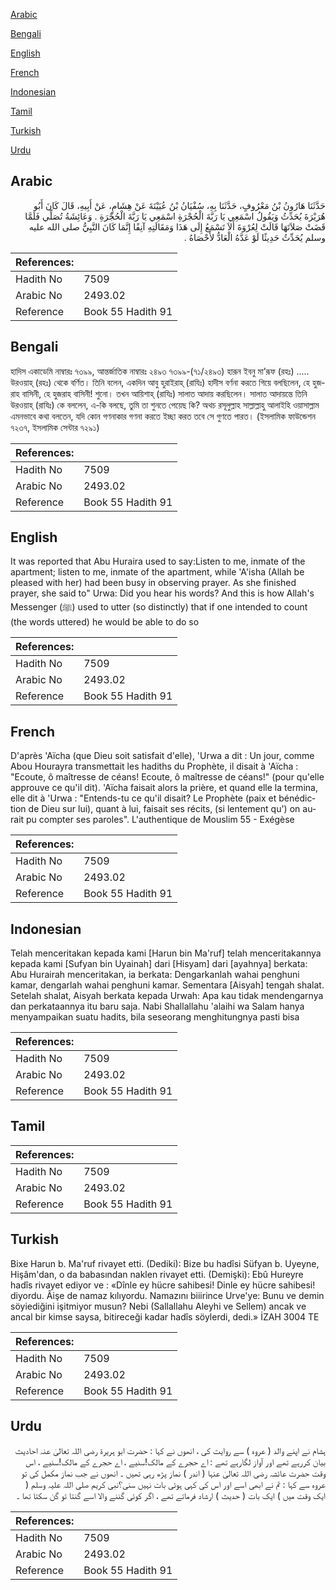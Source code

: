 [Arabic](#arabic)

[Bengali](#bengali)

[English](#english)

[French](#french)

[Indonesian](#indonesian)

[Tamil](#tamil)

[Turkish](#turkish)

[Urdu](#urdu)

## Arabic


<div dir="rtl" lang="ar" style={{fontSize:'larger',backgroundColor:'#f8f9fa',padding:20}}>
حَدَّثَنَا هَارُونُ بْنُ مَعْرُوفٍ، حَدَّثَنَا بِهِ، سُفْيَانُ بْنُ عُيَيْنَةَ عَنْ هِشَامٍ، عَنْ أَبِيهِ، قَالَ كَانَ أَبُو هُرَيْرَةَ يُحَدِّثُ وَيَقُولُ اسْمَعِي يَا رَبَّةَ الْحُجْرَةِ اسْمَعِي يَا رَبَّةَ الْحُجْرَةِ ‏.‏ وَعَائِشَةُ تُصَلِّي فَلَمَّا قَضَتْ صَلاَتَهَا قَالَتْ لِعُرْوَةَ أَلاَ تَسْمَعُ إِلَى هَذَا وَمَقَالَتِهِ آنِفًا إِنَّمَا كَانَ النَّبِيُّ صلى الله عليه وسلم يُحَدِّثُ حَدِيثًا لَوْ عَدَّهُ الْعَادُّ لأَحْصَاهُ ‏.‏
</div>
<div style={{backgroundColor:'#f8f9fa',padding:20, marginBottom: 10}}><table> <thead> <tr> <th>References:</th> <th></th> </tr> </thead> <tbody><tr><td>Hadith No</td><td>7509</td></tr><tr><td>Arabic No</td><td>2493.02</td></tr><tr><td>Reference</td><td>Book 55 Hadith 91</td></tr></tbody></table></div>

## Bengali


<div dir="ltr" lang="bn" style={{fontSize:'larger',backgroundColor:'#f8f9fa',padding:20}}>
হাদিস একাডেমি নাম্বারঃ ৭৩৯৯, আন্তর্জাতিক নাম্বারঃ ২৪৯৩ ৭৩৯৯-(৭১/২৪৯৩) হারূন ইবনু মা’রূফ (রহঃ) ..... উরওয়াহ্ (রহঃ) থেকে বর্ণিত। তিনি বলেন, একদিন আবু হুরাইরাহ্ (রাযিঃ) হাদীস বর্ণনা করতে গিয়ে বলছিলেন, হে হুজরাহ বাসিনী, হে হুজরাহ বাসিনী! শুনো। তখন আয়িশাহ্ (রাযিঃ) সালাত আদায় করছিলেন। সালাত আদায়ন্তে তিনি উরওয়াহ্ (রাযিঃ) কে বললেন, এ-কি বলছে, তুমি তা শুনতে পেয়েছ কি? অথচ রসূলুল্লাহ সাল্লাল্লাহু আলাইহি ওয়াসাল্লাম এমনভাবে কথা বলতেন, যদি কোন গণনাকার গণনা করতে ইচ্ছা করত তবে সে গুণতে পারত। (ইসলামিক ফাউন্ডেশন ৭২৩৭, ইসলামিক সেন্টার ৭২৯১)
</div>
<div style={{backgroundColor:'#f8f9fa',padding:20, marginBottom: 10}}><table> <thead> <tr> <th>References:</th> <th></th> </tr> </thead> <tbody><tr><td>Hadith No</td><td>7509</td></tr><tr><td>Arabic No</td><td>2493.02</td></tr><tr><td>Reference</td><td>Book 55 Hadith 91</td></tr></tbody></table></div>

## English


<div dir="ltr" lang="en" style={{fontSize:'larger',backgroundColor:'#f8f9fa',padding:20}}>
It was reported that Abu Huraira used to say:Listen to me, inmate of the apartment; listen to me, inmate of the apartment, while 'A'isha (Allah be pleased with her) had been busy in observing prayer. As she finished prayer, she said to" Urwa: Did you hear his words? And this is how Allah's Messenger (ﷺ) used to utter (so distinctly) that if one intended to count (the words uttered) he would be able to do so
</div>
<div style={{backgroundColor:'#f8f9fa',padding:20, marginBottom: 10}}><table> <thead> <tr> <th>References:</th> <th></th> </tr> </thead> <tbody><tr><td>Hadith No</td><td>7509</td></tr><tr><td>Arabic No</td><td>2493.02</td></tr><tr><td>Reference</td><td>Book 55 Hadith 91</td></tr></tbody></table></div>

## French


<div dir="ltr" lang="fr" style={{fontSize:'larger',backgroundColor:'#f8f9fa',padding:20}}>
D'après 'Aïcha (que Dieu soit satisfait d'elle), 'Urwa a dit : Un jour, comme Abou Hourayra transmettait les hadiths du Prophète, il disait à 'Aïcha : "Ecoute, ô maîtresse de céans! Ecoute, ô maîtresse de céans!" (pour qu'elle approuve ce qu'il dit). 'Aïcha faisait alors la prière, et quand elle la termina, elle dit à 'Urwa : "Entends-tu ce qu'il disait? Le Prophète (paix et bénédiction de Dieu sur lui), quant à lui, faisait ses récits, (si lentement qu') on aurait pu compter ses paroles". L'authentique de Mouslim 55 - Exégèse
</div>
<div style={{backgroundColor:'#f8f9fa',padding:20, marginBottom: 10}}><table> <thead> <tr> <th>References:</th> <th></th> </tr> </thead> <tbody><tr><td>Hadith No</td><td>7509</td></tr><tr><td>Arabic No</td><td>2493.02</td></tr><tr><td>Reference</td><td>Book 55 Hadith 91</td></tr></tbody></table></div>

## Indonesian


<div dir="ltr" lang="id" style={{fontSize:'larger',backgroundColor:'#f8f9fa',padding:20}}>
Telah menceritakan kepada kami [Harun bin Ma'ruf] telah menceritakannya kepada kami [Sufyan bin Uyainah] dari [Hisyam] dari [ayahnya] berkata: Abu Hurairah menceritakan, ia berkata: Dengarkanlah wahai penghuni kamar, dengarlah wahai penghuni kamar. Sementara [Aisyah] tengah shalat. Setelah shalat, Aisyah berkata kepada Urwah: Apa kau tidak mendengarnya dan perkataannya itu baru saja. Nabi Shallallahu 'alaihi wa Salam hanya menyampaikan suatu hadits, bila seseorang menghitungnya pasti bisa
</div>
<div style={{backgroundColor:'#f8f9fa',padding:20, marginBottom: 10}}><table> <thead> <tr> <th>References:</th> <th></th> </tr> </thead> <tbody><tr><td>Hadith No</td><td>7509</td></tr><tr><td>Arabic No</td><td>2493.02</td></tr><tr><td>Reference</td><td>Book 55 Hadith 91</td></tr></tbody></table></div>

## Tamil


<div dir="ltr" lang="ta" style={{fontSize:'larger',backgroundColor:'#f8f9fa',padding:20}}>

</div>
<div style={{backgroundColor:'#f8f9fa',padding:20, marginBottom: 10}}><table> <thead> <tr> <th>References:</th> <th></th> </tr> </thead> <tbody><tr><td>Hadith No</td><td>7509</td></tr><tr><td>Arabic No</td><td>2493.02</td></tr><tr><td>Reference</td><td>Book 55 Hadith 91</td></tr></tbody></table></div>

## Turkish


<div dir="ltr" lang="tr" style={{fontSize:'larger',backgroundColor:'#f8f9fa',padding:20}}>
Bixe Harun b. Ma'ruf rivayet etti. (Dediki): Bize bu hadîsi Süfyan b. Uyeyne, Hişâm'dan, o da babasından naklen rivayet etti. (Demişki): Ebû Hureyre hadîs rivayet ediyor ve : «Dînle ey hücre sahibesi! Dinle ey hücre sahibesi! diyordu. Âişe de namaz kılıyordu. Namazını biiirince Urve'ye: Bunu ve demin söyiediğini işitmiyor musun? Nebi (Sallallahu Aleyhi ve Sellem) ancak ve ancal bir kimse saysa, bitireceği kadar hadîs söylerdi, dedi.» İZAH 3004 TE
</div>
<div style={{backgroundColor:'#f8f9fa',padding:20, marginBottom: 10}}><table> <thead> <tr> <th>References:</th> <th></th> </tr> </thead> <tbody><tr><td>Hadith No</td><td>7509</td></tr><tr><td>Arabic No</td><td>2493.02</td></tr><tr><td>Reference</td><td>Book 55 Hadith 91</td></tr></tbody></table></div>

## Urdu


<div dir="rtl" lang="ur" style={{fontSize:'larger',backgroundColor:'#f8f9fa',padding:20}}>
ہشام نے اپنے والد ( عروہ ) سے روایت کی ، انھوں نے کہا : حضرت ابو ہریرۃ رضی اللہ تعالیٰ عنہ احادیث بیان کررہے تھے اور آواز لگارہے تھے : اے حجرے کے مالک!سنیے ، اے حجرے کے مالک!سنیے ، اس وقت حضرت عائشہ رضی اللہ تعالیٰ عنہا ( اندر ) نماز پڑھ رہی تھیں ۔ انھوں نے جب نماز مکمل کی تو عروہ سے کہا : تم نے ابھی اسے اور اس کی کہی ہوئی بات نہیں سنی؟نبی کریم صلی اللہ علیہ وسلم ( ایک وقت میں ) ایک بات ( حدیث ) ارشاد فرماتے تھے ، اگر کوئی گننے والا اسے گنتا تو گن سکتا تھا ۔
</div>
<div style={{backgroundColor:'#f8f9fa',padding:20, marginBottom: 10}}><table> <thead> <tr> <th>References:</th> <th></th> </tr> </thead> <tbody><tr><td>Hadith No</td><td>7509</td></tr><tr><td>Arabic No</td><td>2493.02</td></tr><tr><td>Reference</td><td>Book 55 Hadith 91</td></tr></tbody></table></div>